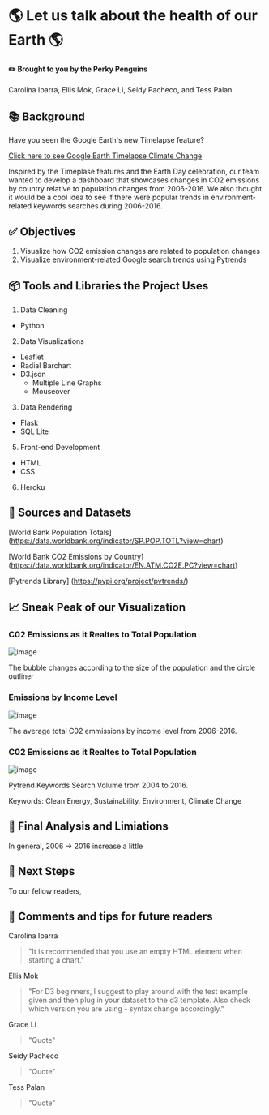 # :earth_americas: Let us talk about the health of our Earth :earth_americas:

#### :pencil2:  Brought to you by the Perky Penguins 
Carolina Ibarra, Ellis Mok, Grace Li, Seidy Pacheco, and Tess Palan

## :books: Background
Have you seen the Google Earth's new Timelapse feature?

[Click here to see Google Earth Timelapse Climate Change](https://www.ecowatch.com/google-earth-timelapse-climate-change-2652595487.html)

Inspired by the Timeplase features and the Earth Day celebration, our team wanted to develop a dashboard that showcases changes in CO2 emissions by country relative to population changes from 2006-2016. We also thought it would be a cool idea to see if there were popular trends in environment-related keywords searches during 2006-2016. 

## :white_check_mark: Objectives
1. Visualize how CO2 emission changes are related to population changes
2. Visualize environment-related Google search trends using Pytrends

## :package: Tools and Libraries the Project Uses
1. Data Cleaning
  - Python
2. Data Visualizations
  - Leaflet 
  - Radial Barchart 
  - D3.json 
    - Multiple Line Graphs
    - Mouseover
3. Data Rendering
  - Flask
  - SQL Lite
5. Front-end Development
  - HTML
  - CSS
6. Heroku


## :open_file_folder: Sources and Datasets 
[World Bank Population Totals] (https://data.worldbank.org/indicator/SP.POP.TOTL?view=chart)

[World Bank CO2 Emissions by Country] (https://data.worldbank.org/indicator/EN.ATM.CO2E.PC?view=chart)

[Pytrends Library] (https://pypi.org/project/pytrends/)

## :chart_with_upwards_trend: Sneak Peak of our Visualization
### C02 Emissions as it Realtes to Total Population 
![image]()

The bubble changes according to the size of the population and the circle outliner 


### Emissions by Income Level
![image](https://user-images.githubusercontent.com/75353991/117095612-a6daa000-ad1b-11eb-8dec-dfdef4b9176a.png)

The average total C02 emmissions by income level from 2006-2016. 

### C02 Emissions as it Realtes to Total Population 
![image](https://user-images.githubusercontent.com/75353991/117392111-40ce5400-aea6-11eb-8e04-49c7830ce430.png)

Pytrend Keywords Search Volume from 2004 to 2016.

Keywords: Clean Energy, Sustainability, Environment, Climate Change 


## :gift: Final Analysis and Limiations
In general, 2006 -> 2016 increase a little 

## :feet: Next Steps
To our fellow readers, 

## :star_struck: Comments and tips for future readers
Carolina Ibarra
> "It is recommended that you use an empty HTML element when starting a chart." 

Ellis Mok
> "For D3 beginners, I suggest to play around with the test example given and then plug in your dataset to the d3 template. 
> Also check which version you are using - syntax change accordingly."

Grace Li
> "Quote" 

Seidy Pacheco
> "Quote"

Tess Palan
> "Quote" 

